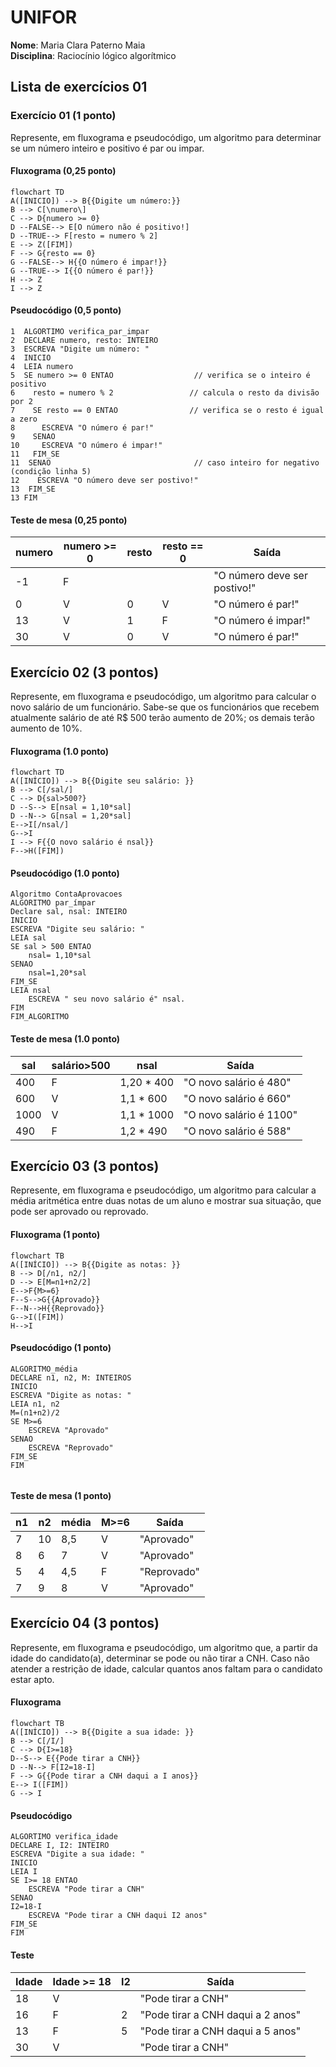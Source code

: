 # UNIFOR
**Nome**: Maria Clara Paterno Maia <br>
**Disciplina**: Raciocínio lógico algorítmico

## Lista de exercícios 01

### Exercício 01 (1 ponto)
Represente, em fluxograma e pseudocódigo, um algoritmo para determinar se um número inteiro e positivo é par ou impar.

#### Fluxograma (0,25 ponto)

```mermaid
flowchart TD
A([INICIO]) --> B{{Digite um número:}}
B --> C[\numero\]
C --> D{numero >= 0}
D --FALSE--> E[O número não é positivo!]
D --TRUE--> F[resto = numero % 2]
E --> Z([FIM])
F --> G{resto == 0}
G --FALSE--> H{{O número é impar!}}
G --TRUE--> I{{O número é par!}}
H --> Z
I --> Z
```

#### Pseudocódigo (0,5 ponto)
```
1  ALGORTIMO verifica_par_impar
2  DECLARE numero, resto: INTEIRO
3  ESCREVA "Digite um número: "
4  INICIO
4  LEIA numero
5  SE numero >= 0 ENTAO                  // verifica se o inteiro é positivo
6    resto = numero % 2                 // calcula o resto da divisão por 2
7    SE resto == 0 ENTAO                // verifica se o resto é igual a zero
8      ESCREVA "O número é par!"
9    SENAO
10     ESCREVA "O número é impar!"
11   FIM_SE
11  SENAO                                // caso inteiro for negativo (condição linha 5)
12    ESCREVA "O número deve ser postivo!"
13  FIM_SE
13 FIM
```

#### Teste de mesa (0,25 ponto)
| numero | numero >= 0 | resto | resto == 0 | Saída |
| -- | -- | -- | -- | -- | 
| -1 | F |   |   | "O número deve ser postivo!" |
| 0  | V | 0 | V | "O número é par!" |
| 13 | V | 1 | F | "O número é impar!" |
| 30 | V | 0 | V | "O número é par!" |

## Exercício 02 (3 pontos)
Represente, em fluxograma e pseudocódigo, um algoritmo para calcular o novo salário de um funcionário. 
Sabe-se que os funcionários que recebem atualmente salário de até R$ 500 terão aumento de 20%; os demais terão aumento de 10%.

#### Fluxograma (1.0 ponto)

```mermaid
flowchart TD
A([INÍCIO]) --> B{{Digite seu salário: }}
B --> C[/sal/]
C --> D{sal>500?}
D --S--> E[nsal = 1,10*sal]
D --N--> G[nsal = 1,20*sal]
E-->I[/nsal/]
G-->I
I --> F{{O novo salário é nsal}}
F-->H([FIM])
```

#### Pseudocódigo (1.0 ponto)

```
Algoritmo ContaAprovacoes
ALGORITMO par_ímpar
Declare sal, nsal: INTEIRO
INICIO
ESCREVA "Digite seu salário: "
LEIA sal
SE sal > 500 ENTAO	
	nsal= 1,10*sal
SENAO
	nsal=1,20*sal
FIM_SE
LEIA nsal
	ESCREVA " seu novo salário é" nsal. 
FIM
FIM_ALGORITMO
```

#### Teste de mesa (1.0 ponto)

| sal  | salário>500 |    nsal    |           Saída         |
| --   |      --     |     --     |            --           | 
| 400  |      F      | 1,20 * 400 | "O novo salário é 480"  | 
| 600  |      V      | 1,1 * 600  | "O novo salário é 660"  |
| 1000 |      V      | 1,1 * 1000 | "O novo salário é 1100" |
| 490  |      F      | 1,2 * 490  | "O novo salário é 588"  |
	



## Exercício 03 (3 pontos)
Represente, em fluxograma e pseudocódigo, um algoritmo para calcular a média aritmética entre duas notas de um aluno e mostrar sua situação, que pode ser aprovado ou reprovado.

#### Fluxograma (1 ponto)

```mermaid
flowchart TB
A([INÍCIO]) --> B{{Digite as notas: }}
B --> D[/n1, n2/] 
D --> E[M=n1+n2/2]
E-->F{M>=6}
F--S-->G{{Aprovado}}
F--N-->H{{Reprovado}}
G-->I([FIM])
H-->I
```

#### Pseudocódigo (1 ponto)


```
ALGORITMO_média
DECLARE n1, n2, M: INTEIROS
INICIO
ESCREVA "Digite as notas: "
LEIA n1, n2
M=(n1+n2)/2
SE M>=6
	ESCREVA "Aprovado"
SENAO
	ESCREVA "Reprovado"
FIM_SE
FIM


```

#### Teste de mesa (1 ponto)

| n1 | n2 | média | M>=6   |    Saída    |
| -- | -- |  --   |   --   |      --     | 
| 7  | 10 | 8,5   | V      | "Aprovado"  |
| 8  |  6 | 7     | V      | "Aprovado"  |
|  5 |  4 | 4,5   | F      | "Reprovado" |
|7   | 9  | 8     |V       | "Aprovado"  |

## Exercício 04 (3 pontos)
Represente, em fluxograma e pseudocódigo, um algoritmo que, a partir da idade do candidato(a), determinar se pode ou não tirar a CNH. 
Caso não atender a restrição de idade, calcular quantos anos faltam para o candidato estar apto.
#### Fluxograma
```mermaid
flowchart TB
A([INÍCIO]) --> B{{Digite a sua idade: }}
B --> C[/I/] 
C --> D{I>=18}
D--S--> E{{Pode tirar a CNH}}
D --N--> F[I2=18-I]
F --> G{{Pode tirar a CNH daqui a I anos}}
E--> I([FIM])
G --> I
```
#### Pseudocódigo

```
ALGORTIMO verifica_idade
DECLARE I, I2: INTEIRO
ESCREVA "Digite a sua idade: "
INICIO
LEIA I
SE I>= 18 ENTAO                  
	ESCREVA "Pode tirar a CNH"              
SENAO
I2=18-I
	ESCREVA "Pode tirar a CNH daqui I2 anos"
FIM_SE
FIM
```
#### Teste
| Idade | Idade >= 18 | I2  |                Saída               |
| --    | --          | --  | --                                 |  
| 18    | V           |     |  "Pode tirar a CNH"                |
| 16    | F           |   2 |  "Pode tirar a CNH daqui a 2 anos" |
| 13    | F           |  5  |  "Pode tirar a CNH daqui a 5 anos" |
| 30    | V           |     |  "Pode tirar a CNH"                |
